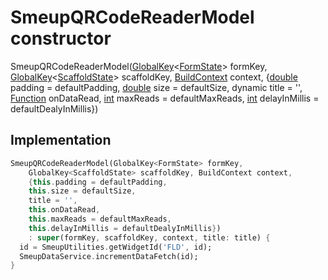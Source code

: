 


# SmeupQRCodeReaderModel constructor







SmeupQRCodeReaderModel([GlobalKey](https://api.flutter.dev/flutter/widgets/GlobalKey-class.html)&lt;[FormState](https://api.flutter.dev/flutter/widgets/FormState-class.html)> formKey, [GlobalKey](https://api.flutter.dev/flutter/widgets/GlobalKey-class.html)&lt;[ScaffoldState](https://api.flutter.dev/flutter/material/ScaffoldState-class.html)> scaffoldKey, [BuildContext](https://api.flutter.dev/flutter/widgets/BuildContext-class.html) context, {[double](https://api.flutter.dev/flutter/dart-core/double-class.html) padding = defaultPadding, [double](https://api.flutter.dev/flutter/dart-core/double-class.html) size = defaultSize, dynamic title = '', [Function](https://api.flutter.dev/flutter/dart-core/Function-class.html) onDataRead, [int](https://api.flutter.dev/flutter/dart-core/int-class.html) maxReads = defaultMaxReads, [int](https://api.flutter.dev/flutter/dart-core/int-class.html) delayInMillis = defaultDealyInMillis})





## Implementation

```dart
SmeupQRCodeReaderModel(GlobalKey<FormState> formKey,
    GlobalKey<ScaffoldState> scaffoldKey, BuildContext context,
    {this.padding = defaultPadding,
    this.size = defaultSize,
    title = '',
    this.onDataRead,
    this.maxReads = defaultMaxReads,
    this.delayInMillis = defaultDealyInMillis})
    : super(formKey, scaffoldKey, context, title: title) {
  id = SmeupUtilities.getWidgetId('FLD', id);
  SmeupDataService.incrementDataFetch(id);
}
```







